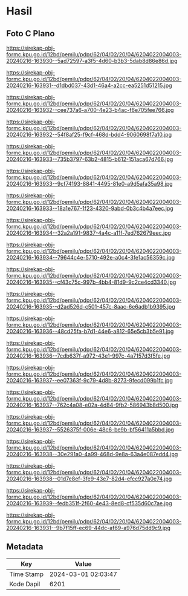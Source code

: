# Hasil

## Foto C Plano

https://sirekap-obj-formc.kpu.go.id/12bd/pemilu/pdpr/62/04/02/20/04/6204022004003-20240216-163930--5ad72597-a3f5-4d60-b3b3-5dab8d86e86d.jpg

https://sirekap-obj-formc.kpu.go.id/12bd/pemilu/pdpr/62/04/02/20/04/6204022004003-20240216-163931--d1dbd037-43d1-46a4-a2cc-ea5251d51215.jpg

https://sirekap-obj-formc.kpu.go.id/12bd/pemilu/pdpr/62/04/02/20/04/6204022004003-20240216-163932--cee737a6-a700-4e23-b4ac-f6e705fee766.jpg

https://sirekap-obj-formc.kpu.go.id/12bd/pemilu/pdpr/62/04/02/20/04/6204022004003-20240216-163932--54f8af25-f9cf-468d-bdd4-9060698f7a10.jpg

https://sirekap-obj-formc.kpu.go.id/12bd/pemilu/pdpr/62/04/02/20/04/6204022004003-20240216-163933--735b3797-63b2-4815-b612-151aca67d766.jpg

https://sirekap-obj-formc.kpu.go.id/12bd/pemilu/pdpr/62/04/02/20/04/6204022004003-20240216-163933--9cf74193-8841-4495-81e0-a9d5afa35a98.jpg

https://sirekap-obj-formc.kpu.go.id/12bd/pemilu/pdpr/62/04/02/20/04/6204022004003-20240216-163933--18a1e767-1f23-4320-9abd-0b3c4b4a7eec.jpg

https://sirekap-obj-formc.kpu.go.id/12bd/pemilu/pdpr/62/04/02/20/04/6204022004003-20240216-163934--32a2a191-9837-4a4c-a11f-7ed762679eec.jpg

https://sirekap-obj-formc.kpu.go.id/12bd/pemilu/pdpr/62/04/02/20/04/6204022004003-20240216-163934--79644c4e-5710-492e-a0c4-3fe1ac56359c.jpg

https://sirekap-obj-formc.kpu.go.id/12bd/pemilu/pdpr/62/04/02/20/04/6204022004003-20240216-163935--cf43c75c-997b-4bb4-81d9-9c2ce4cd3340.jpg

https://sirekap-obj-formc.kpu.go.id/12bd/pemilu/pdpr/62/04/02/20/04/6204022004003-20240216-163935--d2ad526d-c501-457c-8aac-6e6adb1b9395.jpg

https://sirekap-obj-formc.kpu.go.id/12bd/pemilu/pdpr/62/04/02/20/04/6204022004003-20240216-163936--48cd25fa-b7d1-44e6-a812-65e5cb3b5e91.jpg

https://sirekap-obj-formc.kpu.go.id/12bd/pemilu/pdpr/62/04/02/20/04/6204022004003-20240216-163936--7cdb637f-a972-43e1-997c-4a7157d3f5fe.jpg

https://sirekap-obj-formc.kpu.go.id/12bd/pemilu/pdpr/62/04/02/20/04/6204022004003-20240216-163937--ee07363f-9c79-4d8b-8273-9fecd099b1fc.jpg

https://sirekap-obj-formc.kpu.go.id/12bd/pemilu/pdpr/62/04/02/20/04/6204022004003-20240216-163937--762c4a08-e02a-4d84-9fb2-586943b8d500.jpg

https://sirekap-obj-formc.kpu.go.id/12bd/pemilu/pdpr/62/04/02/20/04/6204022004003-20240216-163937--5526375f-006e-48c6-be9b-bf56411a5bbd.jpg

https://sirekap-obj-formc.kpu.go.id/12bd/pemilu/pdpr/62/04/02/20/04/6204022004003-20240216-163938--30e291a0-4a99-468d-9e8a-63a4e087edd4.jpg

https://sirekap-obj-formc.kpu.go.id/12bd/pemilu/pdpr/62/04/02/20/04/6204022004003-20240216-163938--01d7e8ef-3fe9-43e7-82d4-efcc927a0e74.jpg

https://sirekap-obj-formc.kpu.go.id/12bd/pemilu/pdpr/62/04/02/20/04/6204022004003-20240216-163939--fedb351f-2f60-4e43-8ed8-cf535d60c7ae.jpg

https://sirekap-obj-formc.kpu.go.id/12bd/pemilu/pdpr/62/04/02/20/04/6204022004003-20240216-163931--9b7f15ff-ec69-44dc-af69-a976d75dd9c9.jpg


## Metadata

| Key        | Value               |
| ---------- | ------------------- |
| Time Stamp | 2024-03-01 02:03:47 |
| Kode Dapil | 6201                |



